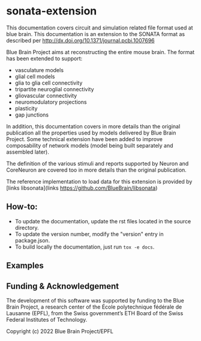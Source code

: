 # sonata-extension

This documentation covers circuit and simulation related file format used at blue brain. This documentation is an extension to the SONATA format as described per http://dx.doi.org/10.1371/journal.pcbi.1007696

Blue Brain Project aims at reconstructing the entire mouse brain. The format has been extended to support:

- vasculature models
- glial cell models
- glia to glia cell connectivity
- tripartite neuroglial connectivity
- gliovascular connectivity
- neuromodulatory projections
- plasticity
- gap junctions

In addition, this documentation covers in more details than the original publication all the properties used by models delivered by Blue Brain Project. Some technical extension have been added to improve composability of network models (model being built separately and assembled later).

The definition of the various stimuli and reports supported by Neuron and CoreNeuron are covered too in more details than the original publication.

The reference implementation to load data for this extension is provided by [links libsonata](links https://github.com/BlueBrain/libsonata)

## How-to:

- To update the documentation, update the rst files located in the source directory.
- To update the version number, modify the "version" entry in package.json.
- To build locally the documentation, just run `tox -e docs`.


## Examples

## Funding & Acknowledgement

The development of this software was supported by funding to the Blue Brain Project, a research center of the École polytechnique fédérale de Lausanne (EPFL), from the Swiss government’s ETH Board of the Swiss Federal Institutes of Technology.

Copyright (c) 2022 Blue Brain Project/EPFL
